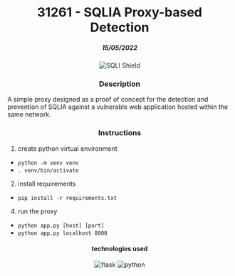 <h1 align="center">31261 - SQLIA Proxy-based Detection</h1>
<h5 align="center">15/05/2022</h5>

<div align="center">
   <img alt="SQLI Shield" src="https://user-images.githubusercontent.com/19354579/169407837-5e9368d9-642d-43bd-b6fc-c154d94f34c5.png">
</div>

<h3 align="center">Description</h3>

A simple proxy designed as a proof of concept for the detection and prevention of SQLIA against a vulnerable web application hosted within the same network.

<h3 align="center">Instructions</h3>

1. create python virtual environment
- `python -m venv venv`
- `. venv/bin/activate`

2. install requirements
- `pip install -r requirements.txt`

4. run the proxy
- `python app.py [host] [port]`
- `python app.py localhost 8000`

<h4 align="center">technologies used</h4>
<div align="center">
   <img alt="flask" src="https://img.shields.io/badge/-Flask-black?logo=flask">
   <img alt="python" src="https://img.shields.io/badge/-Python-black?logo=python&logoColor=yellow">
</div>
